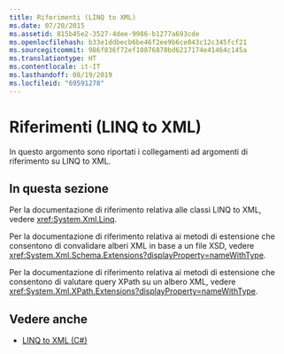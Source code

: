 ```yaml
---
title: Riferimenti (LINQ to XML)
ms.date: 07/20/2015
ms.assetid: 815b45e2-3527-4dee-9986-b1277a693cde
ms.openlocfilehash: b33e1ddbecb6be46f2ee9b6ce043c12c345fcf21
ms.sourcegitcommit: 986f836f72ef10876878bd6217174e41464c145a
ms.translationtype: HT
ms.contentlocale: it-IT
ms.lasthandoff: 08/19/2019
ms.locfileid: "69591278"
---
```

# <a name="reference-linq-to-xml"></a>Riferimenti (LINQ to XML)
In questo argomento sono riportati i collegamenti ad argomenti di riferimento su LINQ to XML.  
  
## <a name="in-this-section"></a>In questa sezione  
 Per la documentazione di riferimento relativa alle classi LINQ to XML, vedere <xref:System.Xml.Linq>.  
  
 Per la documentazione di riferimento relativa ai metodi di estensione che consentono di convalidare alberi XML in base a un file XSD, vedere <xref:System.Xml.Schema.Extensions?displayProperty=nameWithType>.  
  
 Per la documentazione di riferimento relativa ai metodi di estensione che consentono di valutare query XPath su un albero XML, vedere <xref:System.Xml.XPath.Extensions?displayProperty=nameWithType>.  
  
## <a name="see-also"></a>Vedere anche

- [LINQ to XML (C#)](./linq-to-xml-overview.md)

